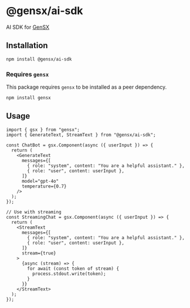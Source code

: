 # @gensx/ai-sdk

AI SDK for [GenSX](https://github.com/gensx-inc/gensx)

## Installation

```bash
npm install @gensx/ai-sdk
```

### Requires `gensx`

This package requires `gensx` to be installed as a peer dependency.

```bash
npm install gensx
```

## Usage

```tsx
import { gsx } from "gensx";
import { GenerateText, StreamText } from "@gensx/ai-sdk";

const ChatBot = gsx.Component(async ({ userInput }) => {
  return (
    <GenerateText
      messages={[
        { role: "system", content: "You are a helpful assistant." },
        { role: "user", content: userInput },
      ]}
      model="gpt-4o"
      temperature={0.7}
    />
  );
});

// Use with streaming
const StreamingChat = gsx.Component(async ({ userInput }) => {
  return (
    <StreamText
      messages={[
        { role: "system", content: "You are a helpful assistant." },
        { role: "user", content: userInput },
      ]}
      stream={true}
    >
      {async (stream) => {
        for await (const token of stream) {
          process.stdout.write(token);
        }
      }}
    </StreamText>
  );
});
```
